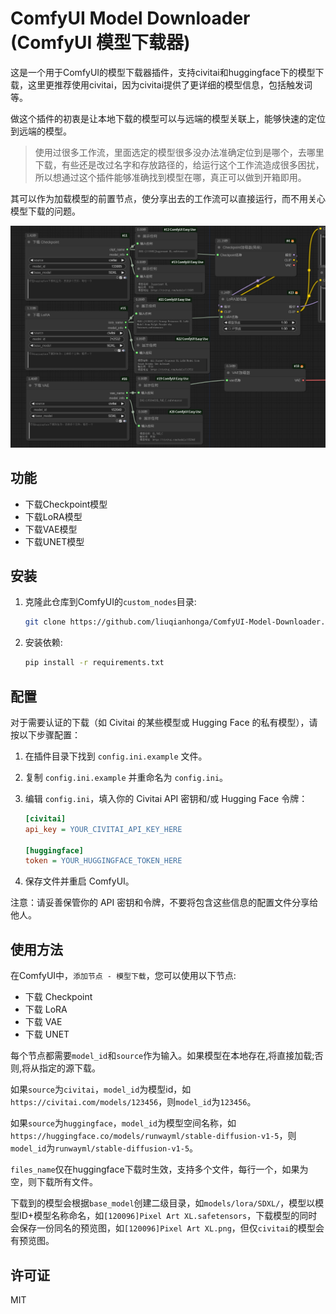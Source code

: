 # ComfyUI Model Downloader (ComfyUI 模型下载器)

这是一个用于ComfyUI的模型下载器插件，支持civitai和huggingface下的模型下载，这里更推荐使用civitai，因为civitai提供了更详细的模型信息，包括触发词等。

做这个插件的初衷是让本地下载的模型可以与远端的模型关联上，能够快速的定位到远端的模型。

> 使用过很多工作流，里面选定的模型很多没办法准确定位到是哪个，去哪里下载，有些还是改过名字和存放路径的，给运行这个工作流造成很多困扰，所以想通过这个插件能够准确找到模型在哪，真正可以做到开箱即用。

其可以作为加载模型的前置节点，使分享出去的工作流可以直接运行，而不用关心模型下载的问题。

![example](example.png)

## 功能

- 下载Checkpoint模型
- 下载LoRA模型
- 下载VAE模型
- 下载UNET模型

## 安装

1. 克隆此仓库到ComfyUI的`custom_nodes`目录:

   ```bash
   git clone https://github.com/liuqianhonga/ComfyUI-Model-Downloader.git
   ```

2. 安装依赖:

   ```bash
   pip install -r requirements.txt
   ```

## 配置

对于需要认证的下载（如 Civitai 的某些模型或 Hugging Face 的私有模型），请按以下步骤配置：

1. 在插件目录下找到 `config.ini.example` 文件。
2. 复制 `config.ini.example` 并重命名为 `config.ini`。
3. 编辑 `config.ini`，填入你的 Civitai API 密钥和/或 Hugging Face 令牌：

   ```ini
   [civitai]
   api_key = YOUR_CIVITAI_API_KEY_HERE

   [huggingface]
   token = YOUR_HUGGINGFACE_TOKEN_HERE
   ```

4. 保存文件并重启 ComfyUI。

注意：请妥善保管你的 API 密钥和令牌，不要将包含这些信息的配置文件分享给他人。

## 使用方法

在ComfyUI中，`添加节点 - 模型下载`，您可以使用以下节点:

- 下载 Checkpoint
- 下载 LoRA
- 下载 VAE
- 下载 UNET

每个节点都需要`model_id`和`source`作为输入。如果模型在本地存在,将直接加载;否则,将从指定的源下载。

如果`source`为`civitai`，`model_id`为模型id，如`https://civitai.com/models/123456`，则`model_id`为`123456`。

如果`source`为`huggingface`，`model_id`为模型空间名称，如`https://huggingface.co/models/runwayml/stable-diffusion-v1-5`，则`model_id`为`runwayml/stable-diffusion-v1-5`。

`files_name`仅在huggingface下载时生效，支持多个文件，每行一个，如果为空，则下载所有文件。

下载到的模型会根据`base_model`创建二级目录，如`models/lora/SDXL/`，模型以模型ID+模型名称命名，如`[120096]Pixel Art XL.safetensors`，下载模型的同时会保存一份同名的预览图，如`[120096]Pixel Art XL.png`，但仅`civitai`的模型会有预览图。


## 许可证

MIT